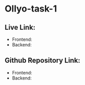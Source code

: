 # Ollyo-task-1

## Live Link:

- Frontend:
- Backend:

## Github Repository Link:

- Frontend:
- Backend:
